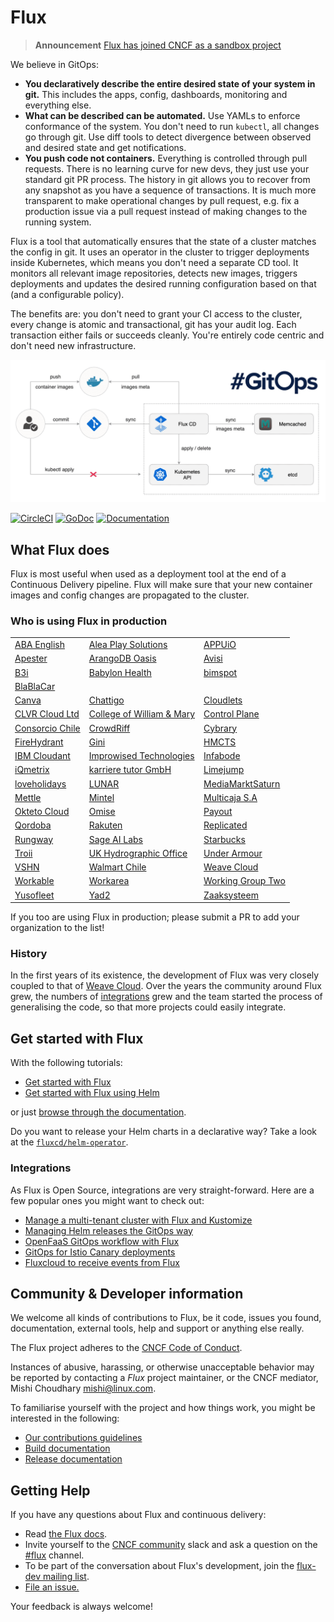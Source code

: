 # Flux

> **Announcement** [Flux has joined CNCF as a sandbox project](https://www.weave.works/blog/flux-joins-the-cncf-sandbox)

We believe in GitOps:

- **You declaratively describe the entire desired state of your
  system in git.** This includes the apps, config, dashboards,
  monitoring and everything else.
- **What can be described can be automated.** Use YAMLs to enforce
  conformance of the system. You don't need to run `kubectl`, all changes go
  through git. Use diff tools to detect divergence between observed and
  desired state and get notifications.
- **You push code not containers.** Everything is controlled through
  pull requests. There is no learning curve for new devs, they just use
  your standard git PR process. The history in git allows you to recover
  from any snapshot as you have a sequence of transactions. It is much
  more transparent to make operational changes by pull request, e.g.
  fix a production issue via a pull request instead of making changes to
  the running system.

Flux is a tool that automatically ensures that the state of a cluster
matches the config in git. It uses an operator in the cluster to trigger
deployments inside Kubernetes, which means you don't need a separate CD tool.
It monitors all relevant image repositories, detects new images, triggers
deployments and updates the desired running configuration based on that
(and a configurable policy).

The benefits are: you don't need to grant your CI access to the cluster, every
change is atomic and transactional, git has your audit log. Each transaction
either fails or succeeds cleanly. You're entirely code centric and don't need
new infrastructure.

![Deployment Pipeline](docs/_files/flux-cd-diagram.png)

[![CircleCI](https://circleci.com/gh/fluxcd/flux.svg?style=svg)](https://circleci.com/gh/fluxcd/flux)
[![GoDoc](https://godoc.org/github.com/fluxcd/flux?status.svg)](https://godoc.org/github.com/fluxcd/flux)
[![Documentation](https://img.shields.io/badge/latest-documentation-informational)](https://docs.fluxcd.io/en/latest/)

## What Flux does

Flux is most useful when used as a deployment tool at the end of a
Continuous Delivery pipeline. Flux will make sure that your new
container images and config changes are propagated to the cluster.

### Who is using Flux in production

|                                                    |                                                                                              |                                                                                      |
| -------------------------------------------------- | -------------------------------------------------------------------------------------------- | ------------------------------------------------------------------------------------ |
| [ABA English](https://www.abaenglish.com)          | [Alea Play Solutions](http://www.alea.com)                                                   | [APPUiO](https://appuio.ch)                                                          |
| [Apester](https://apester.com)                     | [ArangoDB Oasis](https://arangodb.com/managed-service)                                       | [Avisi](https://avisi.nl)                                                            |
| [B3i](https://b3i.tech/)                           | [Babylon Health](https://www.babylonhealth.com/)                                             | [bimspot](https://bimspot.io)                                                        |
| [BlaBlaCar](https://www.blablacar.com/)            |
| [Canva](https://www.canva.com/)                    | [Chattigo](https://chattigo.com)                                                             | [Cloudlets](https://cloudlets.io)                                                    |
| [CLVR Cloud Ltd](https://clvr.cloud)               | [College of William & Mary](https://www.wm.edu)                                              | [Control Plane](https://control-plane.io)                                            |
| [Consorcio Chile](https://www.consorcio.cl)        | [CrowdRiff](https://crowdriff.com)                                                           | [Cybrary](https://cybrary.it)                                                        |
| [FireHydrant](https://firehydrant.io)              | [Gini](https://gini.net)                                                                     | [HMCTS](https://www.gov.uk/government/organisations/hm-courts-and-tribunals-service) |
| [IBM Cloudant](https://www.ibm.com/cloud/cloudant) | [Improwised Technologies](https://www.improwised.com/)                                       | [Infabode](https://infabode.com)                                                     |
| [iQmetrix](https://www.iqmetrix.com)               | [karriere tutor GmbH](https://www.karrieretutor.de)                                          | [Limejump](https://limejump.com)                                                     |
| [loveholidays](https://www.loveholidays.com/)      | [LUNAR](https://www.lunarway.com/)                                                           | [MediaMarktSaturn](https://www.mediamarktsaturn.com)                                 |
| [Mettle](https://mettle.co.uk)                     | [Mintel](https://www.mintel.com)                                                             | [Multicaja S.A](https://www.multicaja.cl)                                            |
| [Okteto Cloud](https://okteto.com/)                | [Omise](https://www.omise.co)                                                                | [Payout](https://payout.one)                                                         |
| [Qordoba](https://qordoba.com)                     | [Rakuten](https://rakuten.com)                                                               | [Replicated](https://replicated.com)                                                 |
| [Rungway](https://rungway.com)                     | [Sage AI Labs](https://www.sage.com)                                                         | [Starbucks](https://www.starbucks.com/)                                              |
| [Troii](https://troii.com/)                        | [UK Hydrographic Office](https://www.gov.uk/government/organisations/uk-hydrographic-office) | [Under Armour](https://www.underarmour.com)                                          |
| [VSHN](https://vshn.ch)                            | [Walmart Chile](https://www.walmartchile.cl)                                                 | [Weave Cloud](https://cloud.weave.works)                                             |
| [Workable](https://www.workable.com)               | [Workarea](https://www.workarea.com)                                                         | [Working Group Two](https://wgtwo.com)                                               |
| [Yusofleet](https://yusofleet.com)                 | [Yad2](https://yad2.co.il)                                                                   | [Zaaksysteem](https://zaaksysteem.nl)                                                |

If you too are using Flux in production; please submit a PR to add your organization to the list!

### History

In the first years of its existence, the development of Flux was very
closely coupled to that of [Weave
Cloud](https://www.weave.works/product/cloud/). Over the years the community
around Flux grew, the numbers of [integrations](#integrations) grew and
the team started the process of generalising the code, so that more projects
could easily integrate.

## Get started with Flux

With the following tutorials:

- [Get started with Flux](https://docs.fluxcd.io/en/latest/tutorials/get-started)
- [Get started with Flux using Helm](https://docs.fluxcd.io/en/latest/tutorials/get-started-helm)

or just [browse through the documentation](https://docs.fluxcd.io).

Do you want to release your Helm charts in a declarative way?
Take a look at the [`fluxcd/helm-operator`](https://github.com/fluxcd/helm-operator).

### Integrations

As Flux is Open Source, integrations are very straight-forward. Here are
a few popular ones you might want to check out:

- [Manage a multi-tenant cluster with Flux and Kustomize](https://github.com/fluxcd/multi-tenancy)
- [Managing Helm releases the GitOps way](https://github.com/fluxcd/helm-operator-get-started)
- [OpenFaaS GitOps workflow with Flux](https://github.com/stefanprodan/openfaas-flux)
- [GitOps for Istio Canary deployments](https://github.com/stefanprodan/gitops-istio)
- [Fluxcloud to receive events from Flux](https://github.com/justinbarrick/fluxcloud)

## Community & Developer information

We welcome all kinds of contributions to Flux, be it code, issues you found,
documentation, external tools, help and support or anything else really.

The Flux project adheres to the [CNCF Code of
Conduct](https://github.com/cncf/foundation/blob/master/code-of-conduct.md).

Instances of abusive, harassing, or otherwise unacceptable behavior
may be reported by contacting a _Flux_ project maintainer, or the CNCF
mediator, Mishi Choudhary <mishi@linux.com>.

To familiarise yourself with the project and how things work, you might
be interested in the following:

- [Our contributions guidelines](CONTRIBUTING.md)
- [Build documentation](https://docs.fluxcd.io/en/latest/contributing/building)
- [Release documentation](internal/docs/releasing.md)

## <a name="help"></a>Getting Help

If you have any questions about Flux and continuous delivery:

- Read [the Flux docs](https://docs.fluxcd.io).
- Invite yourself to the <a href="https://slack.cncf.io" target="_blank">CNCF community</a>
  slack and ask a question on the [#flux](https://cloud-native.slack.com/messages/flux/)
  channel.
- To be part of the conversation about Flux's development, join the
  [flux-dev mailing list](https://lists.cncf.io/g/cncf-flux-dev).
- [File an issue.](https://github.com/fluxcd/flux/issues/new/choose)

Your feedback is always welcome!

